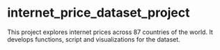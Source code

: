 # internet_price_dataset_project
This project explores internet prices across 87 countries of the world. It develops functions, script and visualizations for the dataset.
